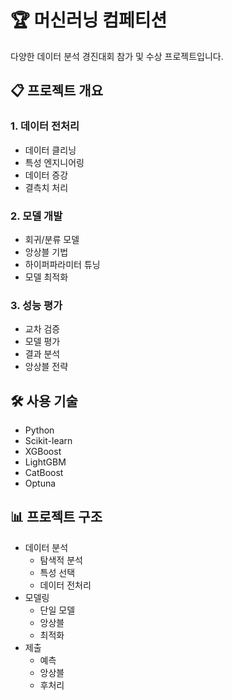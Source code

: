 # 🏆 머신러닝 컴페티션

다양한 데이터 분석 경진대회 참가 및 수상 프로젝트입니다.

## 📋 프로젝트 개요

### 1. 데이터 전처리
- 데이터 클리닝
- 특성 엔지니어링
- 데이터 증강
- 결측치 처리

### 2. 모델 개발
- 회귀/분류 모델
- 앙상블 기법
- 하이퍼파라미터 튜닝
- 모델 최적화

### 3. 성능 평가
- 교차 검증
- 모델 평가
- 결과 분석
- 앙상블 전략

## 🛠️ 사용 기술
- Python
- Scikit-learn
- XGBoost
- LightGBM
- CatBoost
- Optuna

## 📊 프로젝트 구조
- 데이터 분석
  - 탐색적 분석
  - 특성 선택
  - 데이터 전처리
- 모델링
  - 단일 모델
  - 앙상블
  - 최적화
- 제출
  - 예측
  - 앙상블
  - 후처리 